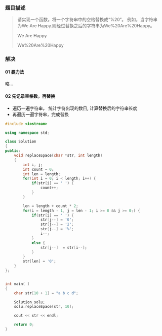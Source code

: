 ### 题目描述

> 请实现一个函数，将一个字符串中的空格替换成“%20”。 例如，当字符串为We Are Happy.则经过替换之后的字符串为We%20Are%20Happy。
>
> We Are Happy
>
> We%20Are%20Happy
>




### 解决

#### 01 暴力法

略...

#### 02 先记录空格数，再替换

- 遍历一遍字符串， 统计字符出现的数目, 计算替换后的字符串长度
- 再遍历一遍字符串，完成替换



````c++
#include <iostream>

using namespace std;

class Solution
{
public:
    void replaceSpace(char *str, int length)
    {
        int i, j;
        int count = 0;
        int len = length;
        for(int i = 0; i < length; i++) {
            if(str[i] == ' ') {
                count++;
            }
        }

        len = length + count * 2;
        for(i = length - 1, j = len - 1; i >= 0 && j >= 0;) {
            if(str[i] == ' ') {
                str[j--] = '0';
                str[j--] = '2';
                str[j--] = '%';
                i--;
            }
            else {
                str[j--]  = str[i--];
            }
        }
        str[len] = '0';
    }
};


int main( )
{
    char str[10 + 1] = "a b c d";

    Solution solu;
    solu.replaceSpace(str, 10);

    cout << str << endl;

    return 0;
}
````

